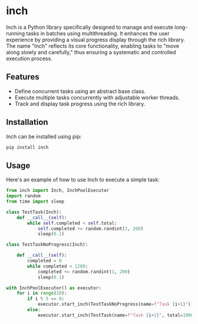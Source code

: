 # inch

Inch is a Python library specifically designed to manage and execute long-running tasks in batches using multithreading. It enhances the user experience by providing a visual progress display through the rich library. The name "Inch" reflects its core functionality, enabling tasks to "move along slowly and carefully," thus ensuring a systematic and controlled execution process.

## Features

- Define concurrent tasks using an abstract base class.
- Execute multiple tasks concurrently with adjustable worker threads.
- Track and display task progress using the rich library.

## Installation

Inch can be installed using pip:

```bash
pip install inch
```

## Usage

Here's an example of how to use Inch to execute a simple task:

```python
from inch import Inch, InchPoolExecutor
import random
from time import sleep

class TestTask(Inch):
    def __call__(self):
        while self.completed < self.total:
            self.completed += random.randint(1, 200)
            sleep(0.1)

class TestTaskNoProgress(Inch):

    def __call__(self):
        completed = 0
        while completed < 1200:
            completed += random.randint(1, 200)
            sleep(0.1)

with InchPoolExecutor() as executor:
    for i in range(20):
        if i % 5 == 0:
            executor.start_inch(TestTaskNoProgress(name=f"Task {i+1}"))
        else:
            executor.start_inch(TestTask(name=f"Task {i+1}", total=1000))

```
